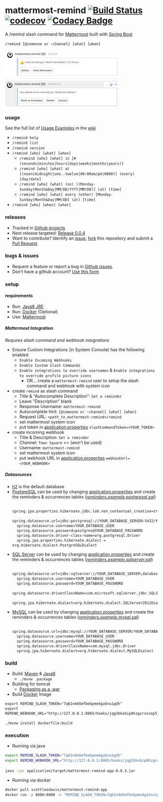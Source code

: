 # mattermost-remind [![Build Status](https://travis-ci.org/scottleedavis/mattermost-remind.svg?branch=master)](https://travis-ci.org/scottleedavis/mattermost-remind) [![codecov](https://codecov.io/gh/scottleedavis/mattermost-remind/branch/master/graph/badge.svg)](https://codecov.io/gh/scottleedavis/mattermost-remind) [![Codacy Badge](https://api.codacy.com/project/badge/Grade/11948b43df244a46b8f453e59998f488)](https://www.codacy.com/app/scottleedavis/mattermost-remind?utm_source=github.com&amp;utm_medium=referral&amp;utm_content=scottleedavis/mattermost-remind&amp;utm_campaign=Badge_Grade)

A /remind slash command for [Mattermost](https://mattermost.com/) built with [Spring Boot](https://spring.io/projects/spring-boot)

`/remind [@someone or ~channel] [what] [when]`

![set_reminder](set_reminder.png)
![reminded](reminded.png)

### usage

See the full list of [Usage Examples](https://github.com/scottleedavis/mattermost-remind/wiki/Usage) in the [wiki](https://github.com/scottleedavis/mattermost-remind/wiki) 
* `/remind help`
* `/remind list`
* `/remind version`
* `/remind [who] [what] [when]`
  * `/remind [who] [what] in [# (seconds|minutes|hours|days|weeks|months|years)]`
  * `/remind [who] [what] at [(noon|midnight|one..twelve|00:00am/pm|0000)] (every) [day|date]`
  * `/remind [who] [what] (on) [(Monday-Sunday|Month&Day|MM/DD/YYYY|MM/DD)] (at) [time]`
  * `/remind [who] [what] every (other) [Monday-Sunday|Month&Day|MM/DD] (at) [time]`
* `/remind [who] [when] [what]`

### releases

* Tracked in [Github projects](https://github.com/scottleedavis/mattermost-remind/projects)
* Next release targeted: [Release 0.0.4](https://github.com/scottleedavis/mattermost-remind/projects/3)
* Want to contribute?  Identify an [issue](https://github.com/scottleedavis/mattermost-remind/issues), [fork](https://help.github.com/articles/fork-a-repo/) this repository and submit a [Pull Request](https://github.com/scottleedavis/mattermost-remind/pulls).

### bugs & issues

* Request a feature or report a bug in [Github issues](https://github.com/scottleedavis/mattermost-remind/issues).
* Don't have a github account?  [Use this form](https://gitreports.com/issue/scottleedavis/mattermost-remind/)

### setup 

#### requirements
* Run: [Java8 JRE](http://openjdk.java.net/install/)
* Run: [Docker](https://www.docker.com/) (Optional)
* Use: [Mattermost](https://mattermost.com/) 

##### Mattermost Integration
_Requires slash command and webhook integrations_
* Ensure Custom Integrations (in System Console) has the following enabled
  * `Enable Incoming Webhooks`
  * `Enable Custom Slash Commands`
  * `Enable integrations to override usernames` & `Enable integrations to override profile picture icons`
    * OR... create a `mattermost-remind` user to setup the slash command and webhook with system icon
* create `remind` as slash command
  * Title & "Autocomplete Description": `Set a reminder`
  * Leave "Description" blank
  * Response Username: `mattermost-remind`
  * Autocomplete hint: `[@someone or ~channel] [what] [when]`
  * Request URL: `<path_to_mattermost-remind>/remind`
  * set mattermost system icon
  * put token in [application.properties](application/src/main/resources/application.properties) `slashCommandToken=<YOUR_TOKEN>`
* create incoming webhook
  * Title & Description: `Set a reminder`
  * Channel: `Town Square`  <= (won't be used)
  * Username: `mattermost-remind`
  * set mattermost system icon
  * put webhook URL in [application.properties](application/src/main/resources/application.properties) `webhookUrl=<YOUR_WEBHOOK>`

##### Datasources
* [h2](http://www.h2database.com/html/main.html) is the default database
* [PostgreSQL](https://www.postgresql.org/) can be used by changing [application.properties](application/src/main/resources/application.properties) and create the reminders & occurrences tables (_[reminders.example.postgresql.sql](scripts/reminders.example.postgresql.sql)_)
  ```$xslt
    spring.jpa.properties.hibernate.jdbc.lob.non_contextual_creation=true
    spring.datasource.url=jdbc:postgresql://YOUR_DATABASE_SERVER:5432/YOUR_DATABASE_NAME 
    spring.datasource.username=YOUR_DATABASE_USER 
    spring.datasource.password=postgres@YOUR_DATABASE_PASSWORD  
    spring.datasource.driver-class-name=org.postgresql.Driver
    spring.jpa.properties.hibernate.dialect = org.hibernate.dialect.PostgreSQLDialect
  ```
* [SQL Server](https://www.microsoft.com/en-us/sql-server/default.aspx) can be used by changing [application.properties](application/src/main/resources/application.properties) and create the reminders & occurrences tables  (_[reminders.example.sqlserver.sql](scripts/reminders.example.sqlserver.sql)_)
  ```$xslt
    spring.datasource.url=jdbc:sqlserver://YOUR_DATABASE_SERVER;databaseName=YOUR_DATABASE_NAME
    spring.datasource.username=YOUR_DATABASE_USER
    spring.datasource.password=YOUR_DATABASE_PASSWORD
    spring.datasource.driverClassName=com.microsoft.sqlserver.jdbc.SQLServerDriver
    spring.jpa.hibernate.dialect=org.hibernate.dialect.SQLServer2012Dialect
  ```
* [MySQL](https://www.mysql.com/) can be used by changing [application.properties](application/src/main/resources/application.properties) and create the reminders & occurrences tables  (_[reminders.example.mysql.sql](scripts/reminders.example.mysql.sql)_)
  ```$xslt
    spring.datasource.url=jdbc:mysql://YOUR_DATABASE_SERVER/YOUR_DATABASE_NAME
    spring.datasource.username=YOUR_DATABASE_USER
    spring.datasource.password=YOUR_DATABASE_PASSWORD
    spring.datasource.driverClassName=com.mysql.jdbc.Driver
    spring.jpa.hibernate.dialect=org.hibernate.dialect.MySQLDialect
  ```  
  
### build
* Build: [Maven](https://maven.apache.org/download.cgi) & [Java8](http://openjdk.java.net/install/)
  * `./mvnw  package`
* Building for tomcat
  * [Packaging as a .war](https://docs.spring.io/spring-boot/docs/current/reference/htmlsingle/#build-tool-plugins-maven-packaging)
* Build [Docker](https://www.docker.com/) Image 
```aidl
export REMIND_SLASH_TOKEN="7q61n4m5mfbebpme4ga5nu1gdh"
export REMIND_WEBHOOK_URL="http://127.0.0.1:8065/hooks/jqg3bkxbip8hzgsrsnzep5jqyc"

./mvnw install dockerfile:build
```

### execution
* Running via java
```bash
export REMIND_SLASH_TOKEN="7q61n4m5mfbebpme4ga5nu1gdh"
export REMIND_WEBHOOK_URL="http://127.0.0.1:8065/hooks/jqg3bkxbip8hzgsrsnzep5jqyc"

java -jar application/target/mattermost-remind-app-0.0.3.jar
```
* Running via docker 
```bash
docker pull scottleedavis/mattermost-remind-app
docker run -p 8080:8080 -e "REMIND_SLASH_TOKEN=7q61n4m5mfbebpme4ga5nu1gdh" -e "REMIND_WEBHOOK_URL=http://127.0.0.1:8065/hooks/jqg3bkxbip8hzgsrsnzep5jqyc" scottleedavis/mattermost-remind-app:latest

```
